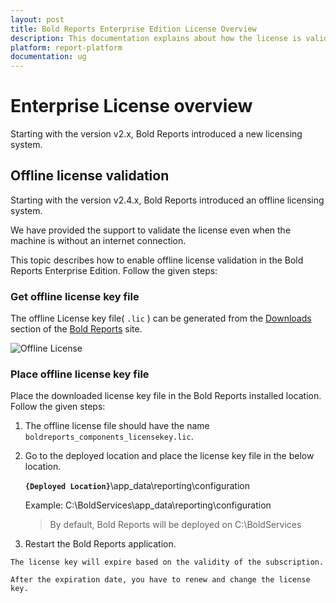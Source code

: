 ```yaml
---
layout: post
title: Bold Reports Enterprise Edition License Overview
description: This documentation explains about how the license is validated in Bold Reports Enterprise Application.
platform: report-platform
documentation: ug
---
```


# Enterprise License overview 

Starting with the version v2.x, Bold Reports introduced a new licensing system.

## Offline license validation

Starting with the version v2.4.x, Bold Reports introduced an offline licensing system.

We have provided the support to validate the license even when the machine is without an internet connection.

This topic describes how to enable offline license validation in the Bold Reports Enterprise Edition. Follow the given steps:

### Get offline license key file

The offline License key file( `.lic` ) can be generated from the [Downloads](https://www.boldreports.com/account/downloads) section of
the [Bold Reports](https://www.boldreports.com/account) site.

![Offline License](/static/assets/on-premise/images/getting-started/offline-license.png)

### Place offline license key file

Place the downloaded license key file in the Bold Reports installed location. Follow the given steps:

1. The offline license file should have the name `boldreports_components_licensekey.lic`.

2. Go to the deployed location and place the license key file in the below location.

   **`{Deployed Location}`**\app_data\reporting\configuration

   Example: C:\BoldServices\app_data\reporting\configuration

   >By default, Bold Reports will be deployed on C:\BoldServices

3. Restart the Bold Reports application.

```steps
The license key will expire based on the validity of the subscription.

After the expiration date, you have to renew and change the license key.
```
